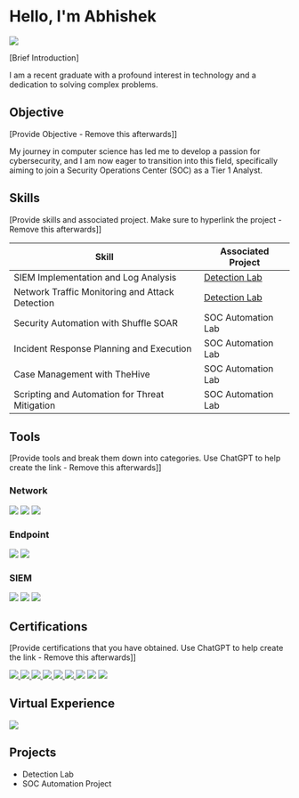 # Hello, I'm Abhishek
<a href="www.linkedin.com/in/abhishek-rajamani-44a488379"><img src="https://img.shields.io/badge/-LinkedIn-0072b1?&style=for-the-badge&logo=linkedin&logoColor=white" /></a>

[Brief Introduction]

I am a recent graduate with a profound interest in technology and a dedication to solving complex problems.

## Objective
[Provide Objective - Remove this afterwards]]

My journey in computer science has led me to develop a passion for cybersecurity, and I am now eager to transition into this field, specifically aiming to join a Security Operations Center (SOC) as a Tier 1 Analyst.

## Skills
[Provide skills and associated project. Make sure to hyperlink the project - Remove this afterwards]]

| Skill                                         | Associated Project         |
|-----------------------------------------------|----------------------------|
| SIEM Implementation and Log Analysis          | <a href="https://google.com">Detection Lab</a>|
| Network Traffic Monitoring and Attack Detection | <a href="https://google.com">Detection Lab</a>|
| Security Automation with Shuffle SOAR         | SOC Automation Lab|
| Incident Response Planning and Execution      | SOC Automation Lab|
| Case Management with TheHive                  | SOC Automation Lab|
| Scripting and Automation for Threat Mitigation | SOC Automation Lab|

## Tools
[Provide tools and break them down into categories. Use ChatGPT to help create the link - Remove this afterwards]]

### Network
<div>
    <img src="https://img.shields.io/badge/-Wireshark-1679A7?&style=for-the-badge&logo=Wireshark&logoColor=white" />
    <img src="https://img.shields.io/badge/-Suricata-EF3B2D?&style=for-the-badge&logo=Suricata&logoColor=white" />
    <img src="https://img.shields.io/badge/-Zeek-777BB4?&style=for-the-badge&logo=Zeek&logoColor=white" />
</div>

### Endpoint
<div>
    <img src="https://img.shields.io/badge/-Microsoft_Defender_for_Endpoint-00A4EF?&style=for-the-badge&logo=Microsoft&logoColor=white" />
    <img src="https://img.shields.io/badge/-Velociraptor-4B275F?&style=for-the-badge&logo=Velociraptor&logoColor=white" />
</div>

### SIEM
<div>
    <img src="https://img.shields.io/badge/-Microsoft_Sentinel-0078D4?&style=for-the-badge&logo=Microsoft&logoColor=white" />
    <img src="https://img.shields.io/badge/-Splunk-000000?&style=for-the-badge&logo=Splunk&logoColor=white" />
    <img src="https://img.shields.io/badge/-Elastic-005571?&style=for-the-badge&logo=Elastic&logoColor=white" />
</div>

## Certifications
[Provide certifications that you have obtained. Use ChatGPT to help create the link - Remove this afterwards]]
<div>
<a href="https://learn.mastermindassurance.com/certificates/6gt94epedk" target="_blank">
<img src="https://img.shields.io/badge/-ISO%2FIEC%2027001%3A2022%20Lead%20Auditor-0033A0?style=for-the-badge&logo=trustedshops&logoColor=white" />
 
</a>
    
<a href="https://tryhackme-certificates.s3-eu-west-1.amazonaws.com/THM-BZOWGMGPBX.pdf" target="_blank">
  <img src="https://img.shields.io/badge/-TryHackMe%20SOC%20Level%201-FF0000?style=for-the-badge&logo=tryhackme&logoColor=white" />
</a>
<a href="https://app.letsdefend.io/certificate/show/8598c736-6258-4053-b226-850ce568ecac" target="_blank">
  <img src="https://img.shields.io/badge/-LetsDefend%20SOC-0A192F?style=for-the-badge&logo=letsdefend&logoColor=white" />
</a>
<a href="https://app.letsdefend.io/certificate/show/5f454f0c-5021-4a3a-be77-7a84744cb296" target="_blank" rel="noopener noreferrer">
  <img src="https://img.shields.io/badge/-LetsDefend%20Programming%20for%20Cybersecurity-0A192F?style=for-the-badge&logo=letsdefend&logoColor=white" />
</a>

<a href="https://catalog-education.oracle.com/ords/certview/sharebadge?id=72A41C3D54D88B267AE5D9B5B36BB734D403EBD708008023C38D561903638E00">
   <img src="https://img.shields.io/badge/-Oracle%20Certified%20OCI%20Foundations%20Associate-F80000?style=for-the-badge&logo=oracle&logoColor=white" />
</a>

<a href="https://catalog-education.oracle.com/ords/certview/sharebadge?id=46C295737C97CD40BCD8A44BBDE886419D2E2C570C294C25D321DF1C773BA265">
   <img src="https://img.shields.io/badge/-Oracle%20Certified%20AI%20Foundations%20Associate-F80000?style=for-the-badge&logo=oracle&logoColor=white" />
</a>

<img src="https://img.shields.io/badge/-A%2B-4D4D4D?&style=for-the-badge&logo=CompTIA&logoColor=white" />
<img src="https://img.shields.io/badge/-CDSA-006400?&style=for-the-badge&logoColor=white" />
<img src="https://img.shields.io/badge/-CCD-000080?&style=for-the-badge&logoColor=white" />
</div>

## Virtual Experience 

<img src="https://img.shields.io/badge/-Deloitte%20Cyber%20Job%20Simulation-86BC25?style=for-the-badge&logo=deloitte&logoColor=white" />

## Projects
- Detection Lab
- SOC Automation Project
